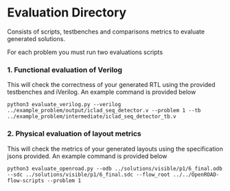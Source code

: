 # Evaluation Directory

Consists of scripts, testbenches and comparisons metrics to evaluate generated solutions. 



For each problem you must run two evaluations scripts

### 1. Functional evaluation of Verilog

This will check the correctness of your generated RTL using the provided testbenches and iVerilog. An example command is provided below

```
python3 evaluate_verilog.py --verilog ../example_problem/output/iclad_seq_detector.v --problem 1 --tb ../example_problem/intermediate/iclad_seq_detector_tb.v
```

### 2. Physical evaluation of layout metrics

This will check the metrics of your generated layouts using the specification jsons provided. An example command is provided below

```
python3 evaluate_openroad.py --odb ../solutions/visible/p1/6_final.odb --sdc ../solutions/visible/p1/6_final.sdc --flow_root ../../OpenROAD-flow-scripts --problem 1
```

